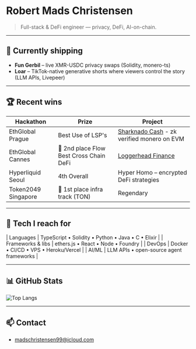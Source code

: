 <!-- README.md -->
# Robert Mads Christensen

> Full-stack & DeFi engineer — privacy, DeFi, AI-on-chain.

---

## 🔭 Currently shipping

- **Fun Gerbil** – live XMR-USDC privacy swaps (Solidity, monero-ts)  
- **Loar** – TikTok-native generative shorts where viewers control the story (LLM APIs, Livepeer)  

---
## 🏆 Recent wins

| Hackathon | Prize | Project |
|-----------|-------|---------|
| EthGlobal Prague | Best Use of LSP's | [Sharknado Cash](https://ethglobal.com/showcase/sharknado-cash-du1qh) - zk verified monero on EVM |
| EthGlobal Cannes | 🥈 2nd place Flow Best Cross Chain DeFi | [Loggerhead Finance](https://ethglobal.com/showcase/loggerhead-finance-npoty) |
| Hyperliquid Seoul | 4th Overall | Hyper Homo – encrypted DeFi strategies |
| Token2049 Singapore | 🥇 1st place infra track (TON) | Regendary |

---

## 🧰 Tech I reach for

| Languages | TypeScript • Solidity • Python • Java • C • Elixir |
| Frameworks & libs | ethers.js • React • Node • Foundry |
| DevOps | Docker • CI/CD • VPS • Heroku/Vercel |
| AI/ML | LLM APIs • open-source agent frameworks |

---

## 📊 GitHub Stats

![Top Langs](https://github-readme-stats.vercel.app/api/top-langs/?username=madschristensen99&theme=transparent&hide_border=true&layout=compact)

---

## 📫 Contact

- madschristensen99@icloud.com  
